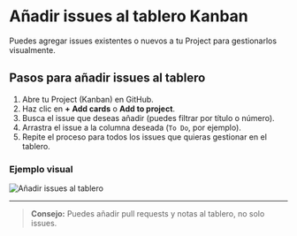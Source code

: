 # Añadir issues al tablero Kanban

Puedes agregar issues existentes o nuevos a tu Project para gestionarlos visualmente.

## Pasos para añadir issues al tablero

1. Abre tu Project (Kanban) en GitHub.
2. Haz clic en **+ Add cards** o **Add to project**.
3. Busca el issue que deseas añadir (puedes filtrar por título o número).
4. Arrastra el issue a la columna deseada (`To Do`, por ejemplo).
5. Repite el proceso para todos los issues que quieras gestionar en el tablero.

### Ejemplo visual

![Añadir issues al tablero](https://docs.github.com/assets/images/help/projects/add-cards-to-project.png)

---

> **Consejo:** Puedes añadir pull requests y notas al tablero, no solo issues.
